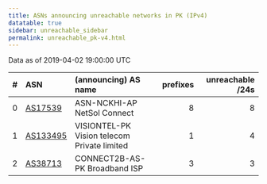 ```yaml
---
title: ASNs announcing unreachable networks in PK (IPv4)
datatable: true
sidebar: unreachable_sidebar
permalink: unreachable_pk-v4.html
---
```


Data as of 2019-04-02 19:00:00 UTC


<div class="datatable-begin"></div>

|   # | ASN                                      | (announcing) AS name                        |   prefixes |   unreachable /24s |
|----:|:-----------------------------------------|:--------------------------------------------|-----------:|-------------------:|
|   0 | [AS17539](unreachable_AS17539-v4.html)   | ASN-NCKHI-AP NetSol Connect                 |          8 |                  8 |
|   1 | [AS133495](unreachable_AS133495-v4.html) | VISIONTEL-PK Vision telecom Private limited |          1 |                  4 |
|   2 | [AS38713](unreachable_AS38713-v4.html)   | CONNECT2B-AS-PK Broadband ISP               |          3 |                  3 |

<div class="datatable-end"></div>